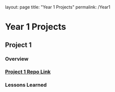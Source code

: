layout: page
title: "Year 1 Projects"
permalink: /Year1

# Year 1 Projects
## Project 1
### Overview
### [Project 1 Repo Link](/contact)
### Lessons Learned
